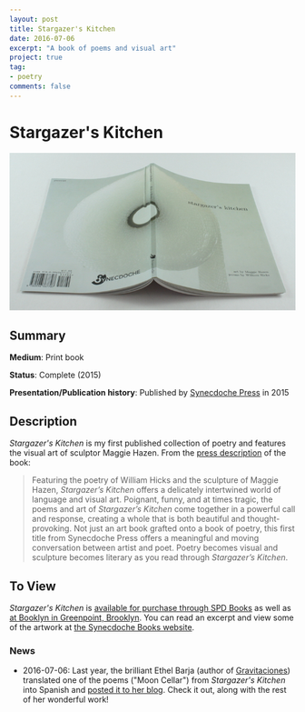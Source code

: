 ```yaml
---
layout: post
title: Stargazer's Kitchen
date: 2016-07-06
excerpt: "A book of poems and visual art"
project: true
tag:
- poetry
comments: false
---
```


# Stargazer's Kitchen

![stargazers_cover](
    /assets/img/stargazers_kitchen.jpg "Stargazer's Kitchen cover")

## Summary
 **Medium**: Print book

 **Status**: Complete (2015)

 **Presentation/Publication history**: Published by [Synecdoche Press](
 http://synecdochebooks.com/) in 2015

## Description

*Stargazer's Kitchen* is my first published collection of poetry and
features the visual art of sculptor Maggie Hazen. From the [press
description](http://synecdochebooks.com/maggie-hazen-will-hicks/) of the
book:

> Featuring the poetry of William Hicks and the sculpture of Maggie Hazen,
> *Stargazer’s Kitchen* offers a delicately intertwined world of language and
> visual art. Poignant, funny, and at times tragic, the poems and art of
> *Stargazer’s Kitchen* come together in a powerful call and response,
> creating a whole that is both beautiful and thought-provoking. Not just an
> art book grafted onto a book of poetry, this first title from Synecdoche
> Press offers a meaningful and moving conversation between artist and
> poet.  Poetry becomes visual and sculpture becomes literary as you read
> through *Stargazer’s Kitchen*.

## To View

*Stargazer's Kitchen* is [available for purchase through SPD Books](
http://www.spdbooks.org/Products/9780996367707/stargazers-kitchen.aspx) as well
as [at Booklyn in Greenpoint, Brooklyn](
http://booklyn.org/product/stargazers-kitchen-maggie-hazen-william-hicks/).
You can read an excerpt and view some of the artwork at
[the Synecdoche Books website](
http://synecdochebooks.com/maggie-hazen-will-hicks/).

### News
* 2016-07-06: Last year, the brilliant Ethel Barja (author of [Gravitaciones](
    https://paracaidas-editores.blogspot.com/2015/11/titulo-gravitaciones-genero-poesia.html))
    translated one of the poems ("Moon Cellar") from *Stargazer's Kitchen* into
    Spanish and [posted it to her blog](
    https://gociterra.wordpress.com/2015/11/28/%C2%A8el-sotano-de-la-luna%C2%A8-de-william-hicks/).
    Check it out, along with the rest of her wonderful work!
